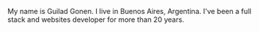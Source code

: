 My name is Guilad Gonen. I live in Buenos Aires, Argentina.
I've been a full stack and websites developer for more than 20 years.
